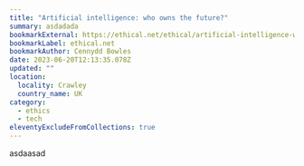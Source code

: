 ```yaml
---
title: "Artificial intelligence: who owns the future?"
summary: asdadada
bookmarkExternal: https://ethical.net/ethical/artificial-intelligence-who-owns-the-future/
bookmarkLabel: ethical.net
bookmarkAuthor: Cennydd Bowles
date: 2023-06-20T12:13:35.078Z
updated: ""
location:
  locality: Crawley
  country_name: UK
category:
  - ethics
  - tech
eleventyExcludeFromCollections: true
---
```

a﻿sdaasad